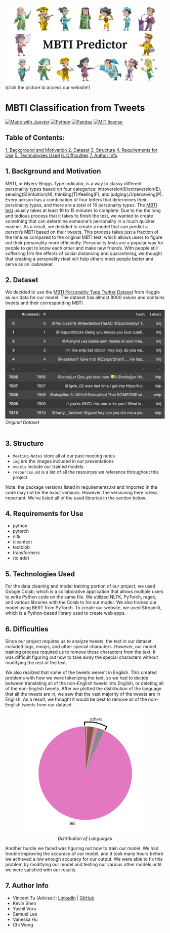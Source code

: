 ![](https://github.com/acmucsd-projects/sp23-ai-team-1/blob/main/img/MBTI_Predictor.png)
(click the picture to access our website!)
# MBTI Classification from Tweets

[![Made with Jupyter](https://img.shields.io/badge/Made%20with-Jupyter-F3f0f0?&logo=Jupyter&labelColor=F3f0f0)](https://jupyter.org/try)
[![Python](https://img.shields.io/badge/Python-3.11.0-21455f?logo=python&labelColor=21455f)](https://www.python.org/)
[![Pandas](https://img.shields.io/badge/Pandas-2.0.0-150458?logo=pandas&labelColor=150458)](https://pandas.pydata.org/pandas-docs/stable/)
[![MIT license](https://img.shields.io/badge/License-MIT-blue.svg?labelColor=blue)]([https://raw.githubusercontent.com/alckasoc/Joblisting-Webscraper/main/LICENSE](https://github.com/acmucsd-projects/sp23-ai-team-1/blob/main/LICENSE))


## Table of Contents:
[1. Background and Motivation](https://github.com/acmucsd-projects/sp23-ai-team-1/blob/main/README.md#1-background-and-motivation)
[2. Dataset](https://github.com/acmucsd-projects/sp23-ai-team-1/blob/main/README.md#2-dataset)
[3. Structure](https://github.com/acmucsd-projects/sp23-ai-team-1/blob/main/README.md#3-structure)
[4. Requirements for Use](https://github.com/acmucsd-projects/sp23-ai-team-1/blob/main/README.md#4-requirements-for-use)
[5. Technologies Used](https://github.com/acmucsd-projects/sp23-ai-team-1/blob/main/README.md#5-technologies-used)
[6. Difficulties](https://github.com/acmucsd-projects/sp23-ai-team-1/blob/main/README.md#5-difficulties)
[7. Author Info](https://github.com/acmucsd-projects/sp23-ai-team-1/blob/main/README.md#6-author-info)

## 1. Background and Motivation

MBTI, or Myers-Briggs Type Indicator, is a way to classy different personality types based on four categories: introversion(I)/extraversion(E), sensing(S)/intuition(N), thinking(T)/feeling(F), and judging(J)/perceiving(P). Every person has a combination of four letters that determines their personality types, and there are a total of 16 personality types. The [MBTI test](https://www.16personalities.com) usually takes at least 10 to 15 minutes to complete. Due to the the long and tedious process that it takes to finish the test, we wanted to create something that can determine someone's personality in a much quicker manner. As a result, we decided to create a model that can predict a person’s MBTI based on their tweets. This process takes just a fraction of the time as compared to the original MBTI test, which allows users to figure out their personality more efficiently. Personality tests are a popular way for people to get to know each other and make new friends. With people still sufferring frm the effects of social distancing and quarantining, we thought that creating a personality rtest will help others meet people better and serve as an icebreaker.

## 2. Dataset

We decided to use the [MBTI Personality Type Twitter Dataset](https://www.kaggle.com/datasets/mazlumi/mbti-personality-type-twitter-dataset) from Kaggle as our data for our model. The dataset has almost 8000 values and contains tweets and their corresponding MBTI.

![image](https://github.com/acmucsd-projects/sp23-ai-team-1/blob/main/img/Original_Dataset.png)
*Original Dataset* <br /> <br />

## 3. Structure

* `Meeting-Notes` store all of our past meeting notes
* `img` are the images included in our presentations
* `models` include our trained models
* `resources.md` is a list of all the resources we reference throughout this project

Note: the package versions listed in requirements.txt and imported in the code may not be the exact versions. However, the versioning here is less important. We've listed all of the used libraries in the section below.

## 4. Requirements for Use

* python
* pytorch
* nltk
* cleantext
* textblob
* transformers
* (to add)

## 5. Technologies Used

For the data cleaning and model training portion of our project, we used Google Colab, which is a collaborative application that allows multiple users to write Python code on the same file. We utilized NLTK, PyTorch, regex, and various libraries with the Colab to for our model. We also trained our model using BERT from PyTorch. To create our website, we used Streamlit, which is a Python-based library used to create web apps.


## 6. Difficulties

Since our project requires us to analyze tweets, the text in our dataset included tags, emojis, and other special characters. However, our model training process required us to remove these characters from the text. It was difficult figuring out how to take away the special characters without modifying the rest of the text.

We also realized that some of the tweets weren’t in English. This created problems with how we were tokenizing the text, so we had to decide between translating all of the non-English tweets into English, or deleting all of the non-English tweets. After we plotted the distribution of the language that all the tweets are in, we saw that the vast majority of the tweets are in English. As a result, we thought it would be best to remove all of the non-English tweets from our dataset.

<p align="center">
  <img src="https://github.com/acmucsd-projects/sp23-ai-team-1/blob/main/img/Language_Distribution.png"><br>
  <i>Distribution of Languages</i>
</p>

Another hurdle we faced was figuring out how to train our model. We had trouble improving the accuracy of our model, and it took many hours before we achieved a low enough accuracy for our output. We were able to fix this problem by modifying our model and testing our various other models until we were satisfied with our results.

## 7. Author Info

- Vincent Tu (Advisor):            [LinkedIn](https://www.linkedin.com/in/vincent-tu-422b18208/) | [GitHub](https://github.com/alckasoc)
- Kevin Shen
- Yashil Vora
- Samuel Lee
- Vanessa Hu
- Chi Wong

